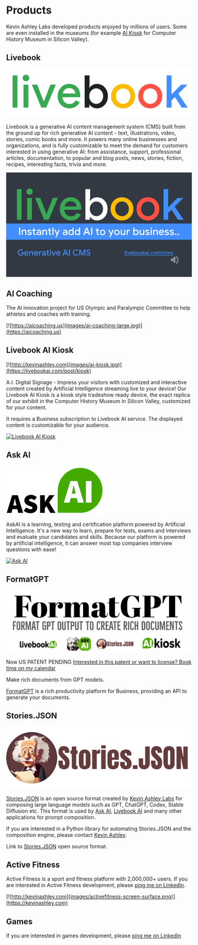# Products

Kevin Ashley Labs developed products enjoyed by millions of users. Some are even installed in the museums (for example [AI Kiosk](https://livebookai.com/post/kiosk) for Computer History Museum in Silicon Valley). 

## Livebook 

[![Livebook](images/livebook.png)](https://livebookai.com)

Livebook is a generative AI content management system (CMS) built from the ground up for rich generative AI content - text, illustrations, video, stories, comic books and more. It powers many online businesses and organizations, and is fully customizable to meet the demand for customers interested in using generative AI: from assistance, support, professional articles, documentation, to popular and blog posts, news, stories, fiction, recipes, interesting facts, trivia and more.

[![Livebook](images/livebook-cms.PNG)](https://www.youtube.com/watch?v=A1SEFlth5Fg) 


## AI Coaching

The AI innovation project for US Olympic and Paralympic Committee to help athletes and coaches with training.

[![https://aicoaching.us](images/ai-coaching-large.jpg)](https://aicoaching.us)


## Livebook AI Kiosk

[![http://kevinashley.com](images/ai-kiosk.jpg)](https://livebookai.com/post/kiosk)

A.I. Digital Signage - Impress your visitors with customized and interactive content created by Artificial Intelligence streaming live to your device! Our Livebook AI Kiosk is a kiosk style tradeshow ready device, the exact replica of our exhibit in the Computer History Museum in Silicon Valley, customized for your content.

It requires a Business subscription to Livebook AI service. The displayed content is customizable for your audience. 

[![Livebook AI Kiosk](https://img.youtube.com/vi/JjtaNWW6Z34/sddefault.jpg)](https://youtube.com/shorts/JjtaNWW6Z34)

## Ask AI

[![Ask AI](images/askai_logo.png)](https://askainow.com)

AskAI is a learning, testing and certification platform powered by Artificial Intelligence. It's a new way to learn, prepare for tests, exams and interviews and evaluate your candidates and skills. Because our platform is powered by artificial intelligence, it can answer most top companies interview questions with ease!

[![Ask AI](https://img.youtube.com/vi/i9GcLP074ZA/sddefault.jpg)](https://www.youtube.com/watch?v=i9GcLP074ZA) 

## FormatGPT

[![FormatGPT](images/FormatGPT.png)](http://formatgpt.com)

Now US PATENT PENDING [Interested in this patent or want to license? Book time on my calendar](https://calendly.com/askainow)

Make rich documents from GPT models.

[FormatGPT](http://FormatGPT.com) is a rich productivity platform for Business, providing an API to generate your documents.

## Stories.JSON

![Stories.JSON](images/stories_json_logo.png)

[Stories.JSON](https://github.com/kevinash/Stories.JSON) is an open source format created by [Kevin Ashley Labs](http://kevinashley.com) for composing large language models such as GPT, ChatGPT, Codex, Stable Diffusion etc. This format is used by [Ask AI](https://askainow.com), [Livebook AI](https://livebookai.com) and many other applications for prompt composition.

If you are interested in a Python library for automating Stories.JSON and the composition engine, please contact [Kevin Ashley](https://www.linkedin.com/in/kashlik/).

Link to [Stories.JSON](https://github.com/kevinash/Stories.JSON) open source format.

## Active Fitness

Active Fitness is a sport and fitness platform with 2,000,000+ users. If you are interested in Active Fitness development, please [ping me on LinkedIn](https://www.linkedin.com/in/kashlik/).

[![http://kevinashley.com](images/activefitness-screen-surface.png)](https://kevinashley.com)

## Games

If you are interested in games development, please [ping me on LinkedIn](https://www.linkedin.com/in/kashlik/)
